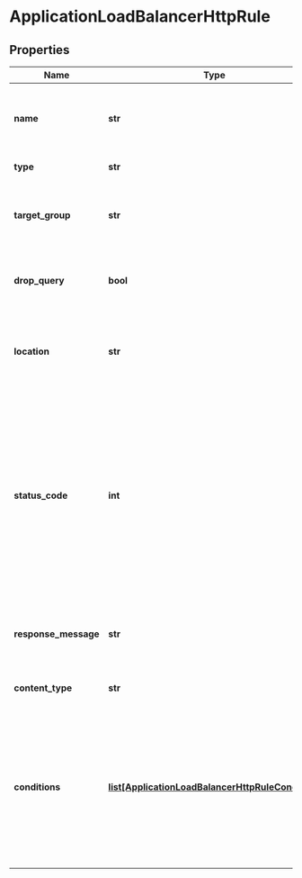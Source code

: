 # ApplicationLoadBalancerHttpRule

## Properties
| Name | Type | Description | Notes |
| ------------ | ------------- | ------------- | ------------- |
| **name** | **str** | The unique name of the Application Load Balancer HTTP rule. |  |
| **type** | **str** | Type of the HTTP rule. |  |
| **target_group** | **str** | The ID of the target group; mandatory and only valid for FORWARD actions. | [optional]  |
| **drop_query** | **bool** | Default is false; valid only for REDIRECT actions. | [optional]  |
| **location** | **str** | The location for redirecting; mandatory and valid only for REDIRECT actions. | [optional]  |
| **status_code** | **int** | Valid only for REDIRECT and STATIC actions. For REDIRECT actions, default is 301 and possible values are 301, 302, 303, 307, and 308. For STATIC actions, default is 503 and valid range is 200 to 599. | [optional]  |
| **response_message** | **str** | The response message of the request; mandatory for STATIC actions. | [optional]  |
| **content_type** | **str** | Valid only for STATIC actions. | [optional]  |
| **conditions** | [**list[ApplicationLoadBalancerHttpRuleCondition]**](ApplicationLoadBalancerHttpRuleCondition.md) | An array of items in the collection.The action is only performed if each and every condition is met; if no conditions are set, the rule will always be performed. | [optional]  |


